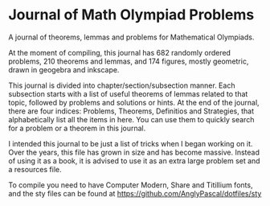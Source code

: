 # Journal of Math Olympiad Problems
A journal of theorems, lemmas and problems for Mathematical Olympiads. 

At the moment of compiling, this journal has 682 randomly ordered problems, 210 theorems
and lemmas, and 174 figures, mostly geometric, drawn in geogebra and inkscape.

This journal is divided into chapter/section/subsection manner. Each subsection starts
with a list of useful theorems of lemmas related to that topic, followed by problems and
solutions or hints. At the end of the journal, there are four indices: Problems, Theorems,
Definitios and Strategies, that alphabetically list all the items in here. You can use
them to quickly search for a problem or a theorem in this journal.

I intended this journal to be just a list of tricks when I began working on it. Over the
years, this file has grown in size and has become massive. Instead of using it as a book,
it is advised to use it as an extra large problem set and a resources file.

To compile you need to have Computer Modern, Share and Titillium fonts, and the sty files
can be found at https://github.com/AnglyPascal/dotfiles/sty
